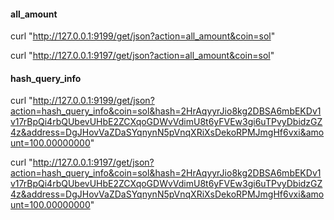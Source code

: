 #### all_amount
curl "http://127.0.0.1:9199/get/json?action=all_amount&coin=sol"

curl "http://127.0.0.1:9197/get/json?action=all_amount&coin=sol"



####  hash_query_info


curl "http://127.0.0.1:9199/get/json?action=hash_query_info&coin=sol&hash=2HrAqyyrJio8kg2DBSA6mbEKDv1v17rBpQi4rbQUbevUHbE2ZCXqoGDWvVdimU8t6yFVEw3gi6uTPvyDbidzGZ4z&address=DgJHovVaZDaSYqnynN5pVnqXRiXsDekoRPMJmgHf6vxi&amount=100.00000000"   



curl "http://127.0.0.1:9197/get/json?action=hash_query_info&coin=sol&hash=2HrAqyyrJio8kg2DBSA6mbEKDv1v17rBpQi4rbQUbevUHbE2ZCXqoGDWvVdimU8t6yFVEw3gi6uTPvyDbidzGZ4z&address=DgJHovVaZDaSYqnynN5pVnqXRiXsDekoRPMJmgHf6vxi&amount=100.00000000"   